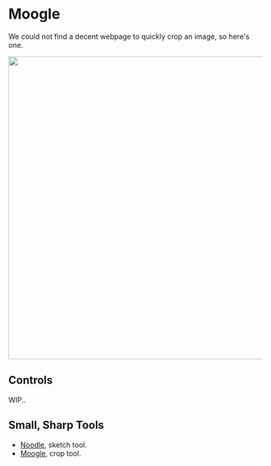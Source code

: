 # Moogle

We could not find a decent webpage to quickly crop an image, so here's one.

<img src='https://raw.githubusercontent.com/hundredrabbits/Moogle/master/PREVIEW.jpg' width="600"/>

## Controls

WIP..

## Small, Sharp Tools

- [Noodle](https://github.com/hundredrabbits/noodle), sketch tool.
- [Moogle](https://github.com/hundredrabbits/moogle), crop tool.